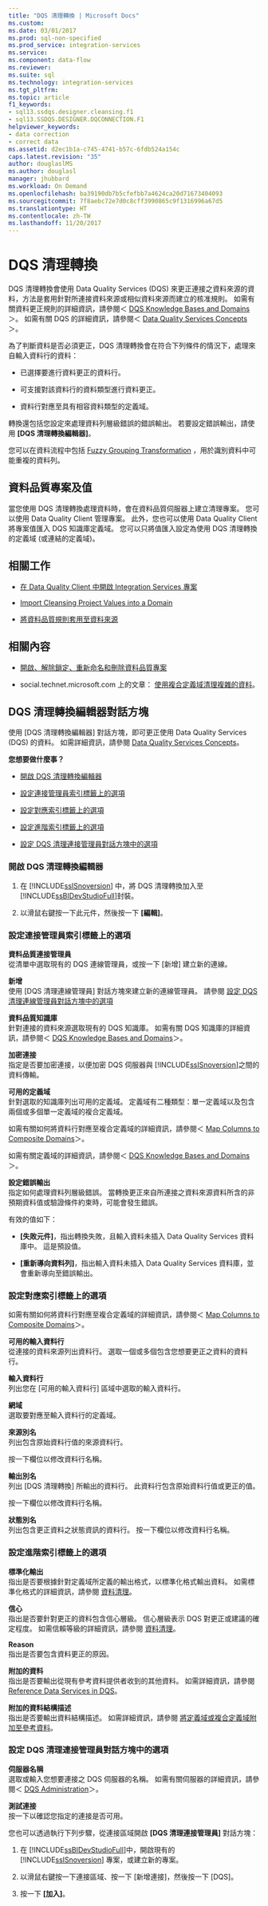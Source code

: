 ```yaml
---
title: "DQS 清理轉換 | Microsoft Docs"
ms.custom: 
ms.date: 03/01/2017
ms.prod: sql-non-specified
ms.prod_service: integration-services
ms.service: 
ms.component: data-flow
ms.reviewer: 
ms.suite: sql
ms.technology: integration-services
ms.tgt_pltfrm: 
ms.topic: article
f1_keywords:
- sql13.ssdqs.designer.cleansing.f1
- sql13.SSDQS.DESIGNER.DQCONNECTION.F1
helpviewer_keywords:
- data correction
- correct data
ms.assetid: d2ec1b1a-c745-4741-b57c-6fdb524a154c
caps.latest.revision: "35"
author: douglaslMS
ms.author: douglasl
manager: jhubbard
ms.workload: On Demand
ms.openlocfilehash: ba39190db7b5cfefbb7a4624ca20d71673404093
ms.sourcegitcommit: 7f8aebc72e7d0c8cff3990865c9f1316996a67d5
ms.translationtype: HT
ms.contentlocale: zh-TW
ms.lasthandoff: 11/20/2017
---
```

# <a name="dqs-cleansing-transformation"></a>DQS 清理轉換
  DQS 清理轉換會使用 Data Quality Services (DQS) 來更正連接之資料來源的資料，方法是套用針對所連接資料來源或相似資料來源而建立的核准規則。 如需有關資料更正規則的詳細資訊，請參閱＜ [DQS Knowledge Bases and Domains](../../../data-quality-services/dqs-knowledge-bases-and-domains.md)＞。 如需有關 DQS 的詳細資訊，請參閱＜ [Data Quality Services Concepts](../../../data-quality-services/data-quality-services-concepts.md)＞。  
  
 為了判斷資料是否必須更正，DQS 清理轉換會在符合下列條件的情況下，處理來自輸入資料行的資料：  
  
-   已選擇要進行資料更正的資料行。  
  
-   可支援對該資料行的資料類型進行資料更正。  
  
-   資料行對應至具有相容資料類型的定義域。  
  
 轉換還包括您設定來處理資料列層級錯誤的錯誤輸出。 若要設定錯誤輸出，請使用 **[DQS 清理轉換編輯器]**。  
  
 您可以在資料流程中包括 [Fuzzy Grouping Transformation](../../../integration-services/data-flow/transformations/fuzzy-grouping-transformation.md) ，用於識別資料中可能重複的資料列。  
  
## <a name="data-quality-projects-and-values"></a>資料品質專案及值  
 當您使用 DQS 清理轉換處理資料時，會在資料品質伺服器上建立清理專案。 您可以使用 Data Quality Client 管理專案。 此外，您也可以使用 Data Quality Client 將專案值匯入 DQS 知識庫定義域。 您可以只將值匯入設定為使用 DQS 清理轉換的定義域 (或連結的定義域)。  
  
## <a name="related-tasks"></a>相關工作  
  
-   [在 Data Quality Client 中開啟 Integration Services 專案](../../../data-quality-services/open-integration-services-projects-in-data-quality-client.md)  
  
-   [Import Cleansing Project Values into a Domain](../../../data-quality-services/import-cleansing-project-values-into-a-domain.md)  
  
-   [將資料品質規則套用至資料來源](../../../integration-services/data-flow/transformations/apply-data-quality-rules-to-data-source.md)  
  
## <a name="related-content"></a>相關內容  
  
-   [開啟、解除鎖定、重新命名和刪除資料品質專案](../../../data-quality-services/open-unlock-rename-and-delete-a-data-quality-project.md)  
  
-   social.technet.microsoft.com 上的文章： [使用複合定義域清理複雜的資料](http://social.technet.microsoft.com/wiki/contents/articles/13324.using-dqs-cleansing-complex-data-using-composite-domains.aspx)。  
  
## <a name="dqs-cleansing-transformation-editor-dialog-box"></a>DQS 清理轉換編輯器對話方塊
  使用 [DQS 清理轉換編輯器] 對話方塊，即可更正使用 Data Quality Services (DQS) 的資料。 如需詳細資訊，請參閱 [Data Quality Services Concepts](../../../data-quality-services/data-quality-services-concepts.md)。  
  
 **您想要做什麼事？**  
  
-   [開啟 DQS 清理轉換編輯器](#open)  
  
-   [設定連接管理員索引標籤上的選項](#connection)  
  
-   [設定對應索引標籤上的選項](#mapping)  
  
-   [設定進階索引標籤上的選項](#advanced)  
  
-   [設定 DQS 清理連接管理員對話方塊中的選項](#manager)  
  
###  <a name="open"></a> 開啟 DQS 清理轉換編輯器  
  
1.  在 [!INCLUDE[ssISnoversion](../../../includes/ssisnoversion-md.md)] 中，將 DQS 清理轉換加入至 [!INCLUDE[ssBIDevStudioFull](../../../includes/ssbidevstudiofull-md.md)]封裝。  
  
2.  以滑鼠右鍵按一下此元件，然後按一下 **[編輯]**。  
  
###  <a name="connection"></a> 設定連接管理員索引標籤上的選項  
 **資料品質連接管理員**  
 從清單中選取現有的 DQS 連線管理員，或按一下 [新增] 建立新的連線。  
  
 **新增**  
 使用 [DQS 清理連線管理員] 對話方塊來建立新的連線管理員。 請參閱 [設定 DQS 清理連線管理員對話方塊中的選項](#manager)  
  
 **資料品質知識庫**  
 針對連接的資料來源選取現有的 DQS 知識庫。 如需有關 DQS 知識庫的詳細資訊，請參閱＜ [DQS Knowledge Bases and Domains](../../../data-quality-services/dqs-knowledge-bases-and-domains.md)＞。  
  
 **加密連接**  
 指定是否要加密連接，以便加密 DQS 伺服器與 [!INCLUDE[ssISnoversion](../../../includes/ssisnoversion-md.md)]之間的資料傳輸。  
  
 **可用的定義域**  
 針對選取的知識庫列出可用的定義域。 定義域有二種類型：單一定義域以及包含兩個或多個單一定義域的複合定義域。  
  
 如需有關如何將資料行對應至複合定義域的詳細資訊，請參閱＜ [Map Columns to Composite Domains](../../../integration-services/data-flow/transformations/map-columns-to-composite-domains.md)＞。  
  
 如需有關定義域的詳細資訊，請參閱＜ [DQS Knowledge Bases and Domains](../../../data-quality-services/dqs-knowledge-bases-and-domains.md)＞。  
  
 **設定錯誤輸出**  
 指定如何處理資料列層級錯誤。 當轉換更正來自所連接之資料來源資料所含的非預期資料值或驗證條件約束時，可能會發生錯誤。  
  
 有效的值如下：  
  
-   **[失敗元件]**，指出轉換失敗，且輸入資料未插入 Data Quality Services 資料庫中。 這是預設值。  
  
-   **[重新導向資料列]**，指出輸入資料未插入 Data Quality Services 資料庫，並會重新導向至錯誤輸出。  
  
###  <a name="mapping"></a> 設定對應索引標籤上的選項  
 如需有關如何將資料行對應至複合定義域的詳細資訊，請參閱＜ [Map Columns to Composite Domains](../../../integration-services/data-flow/transformations/map-columns-to-composite-domains.md)＞。  
  
 **可用的輸入資料行**  
 從連接的資料來源列出資料行。 選取一個或多個包含您想要更正之資料的資料行。  
  
 **輸入資料行**  
 列出您在 [可用的輸入資料行] 區域中選取的輸入資料行。  
  
 **網域**  
 選取要對應至輸入資料行的定義域。  
  
 **來源別名**  
 列出包含原始資料行值的來源資料行。  
  
 按一下欄位以修改資料行名稱。  
  
 **輸出別名**  
 列出 [DQS 清理轉換] 所輸出的資料行。 此資料行包含原始資料行值或更正的值。  
  
 按一下欄位以修改資料行名稱。  
  
 **狀態別名**  
 列出包含更正資料之狀態資訊的資料行。 按一下欄位以修改資料行名稱。  
  
###  <a name="advanced"></a> 設定進階索引標籤上的選項  
 **標準化輸出**  
 指出是否要根據針對定義域所定義的輸出格式，以標準化格式輸出資料。 如需標準化格式的詳細資訊，請參閱 [資料清理](../../../data-quality-services/data-cleansing.md)。  
  
 **信心**  
 指出是否要針對更正的資料包含信心層級。 信心層級表示 DQS 對更正或建議的確定程度。 如需信賴等級的詳細資訊，請參閱 [資料清理](../../../data-quality-services/data-cleansing.md)。  
  
 **Reason**  
 指出是否要包含資料更正的原因。  
  
 **附加的資料**  
 指出是否要輸出從現有參考資料提供者收到的其他資料。 如需詳細資訊，請參閱 [Reference Data Services in DQS](../../../data-quality-services/reference-data-services-in-dqs.md)。  
  
 **附加的資料結構描述**  
 指出是否要輸出資料結構描述。 如需詳細資訊，請參閱 [將定義域或複合定義域附加至參考資料](../../../data-quality-services/attach-domain-or-composite-domain-to-reference-data.md)。  
  
###  <a name="manager"></a> 設定 DQS 清理連接管理員對話方塊中的選項  
 **伺服器名稱**  
 選取或輸入您想要連接之 DQS 伺服器的名稱。 如需有關伺服器的詳細資訊，請參閱＜ [DQS Administration](../../../data-quality-services/dqs-administration.md)＞。  
  
 **測試連接**  
 按一下以確認您指定的連接是否可用。  
  
 您也可以透過執行下列步驟，從連接區域開啟 **[DQS 清理連接管理員]** 對話方塊：  
  
1.  在 [!INCLUDE[ssBIDevStudioFull](../../../includes/ssbidevstudiofull-md.md)]中，開啟現有的 [!INCLUDE[ssISnoversion](../../../includes/ssisnoversion-md.md)] 專案，或建立新的專案。  
  
2.  以滑鼠右鍵按一下連接區域、按一下 [新增連接]，然後按一下 [DQS]。  
  
3.  按一下 **[加入]**。  
  

